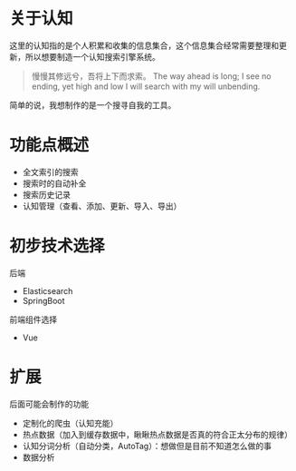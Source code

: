 # 关于认知

这里的认知指的是个人积累和收集的信息集合，这个信息集合经常需要整理和更新，所以想要制造一个认知搜索引擎系统。

> 慢慢其修远兮，吾将上下而求索。
The way ahead is long; I see no ending, yet high and low I will search with my will unbending.

简单的说，我想制作的是一个搜寻自我的工具。

# 功能点概述
- 全文索引的搜索
- 搜索时的自动补全
- 搜索历史记录
- 认知管理（查看、添加、更新、导入、导出）

# 初步技术选择

后端
- Elasticsearch
- SpringBoot

前端组件选择
- Vue

# 扩展

后面可能会制作的功能
- 定制化的爬虫（认知充能）
- 热点数据（加入到缓存数据中，瞅瞅热点数据是否真的符合正太分布的规律）
- 认知分词分析（自动分类，AutoTag）：想做但是目前不知道怎么做的事
- 数据分析
